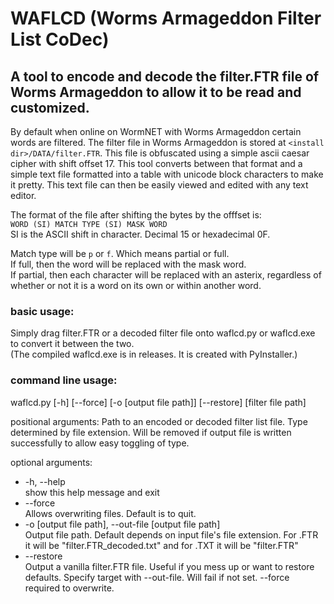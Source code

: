 # WAFLCD (Worms Armageddon Filter List CoDec)
## A tool to encode and decode the filter.FTR file of Worms Armageddon to allow it to be read and customized.

By default when online on WormNET with Worms Armageddon certain words are filtered. The filter file in Worms Armageddon is stored at `<install dir>/DATA/filter.FTR`. This file is obfuscated using a simple ascii caesar cipher with shift offset 17. This tool converts between that format and a simple text file formatted into a table with unicode block characters to make it pretty. This text file can then be easily viewed and edited with any text editor.

The format of the file after shifting the bytes by the offfset is:  
`WORD (SI) MATCH TYPE (SI) MASK WORD`  
SI is the ASCII shift in character. Decimal 15 or hexadecimal 0F.

Match type will be `p` or `f`. Which means partial or full.  
If full, then the word will be replaced with the mask word.  
If partial, then each character will be replaced with an asterix, regardless of whether or not it is a word on its own or within another word.


### basic usage:
Simply drag filter.FTR or a decoded filter file onto waflcd.py or waflcd.exe to convert it between the two.  
(The compiled waflcd.exe is in releases. It is created with PyInstaller.)

### command line usage:
waflcd.py [-h] [--force] [-o [output file path]] [--restore] [filter file path]

positional arguments:
Path to an encoded or decoded filter list file. Type determined by file extension. Will be removed if output file is written successfully to allow easy toggling of type.

optional arguments:
* -h, --help  
  show this help message and exit
* --force  
  Allows overwriting files. Default is to quit.
* -o [output file path], --out-file [output file path]  
  Output file path. Default depends on input file's file extension. For .FTR it will be "filter.FTR_decoded.txt" and for .TXT it will be "filter.FTR"
* --restore  
  Output a vanilla filter.FTR file. Useful if you mess up or want to restore defaults. Specify target with --out-file. Will fail if not set. --force required to overwrite.
